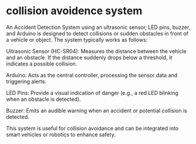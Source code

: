 # collision avoidence system
An Accident Detection System using an ultrasonic sensor, LED pins, buzzer, and Arduino is designed to detect collisions or sudden obstacles in front of a vehicle or object. The system typically works as follows:

Ultrasonic Sensor (HC-SR04): Measures the distance between the vehicle and an obstacle. If the distance suddenly drops below a threshold, it indicates a possible collision.

Arduino: Acts as the central controller, processing the sensor data and triggering alerts.

LED Pins: Provide a visual indication of danger (e.g., a red LED blinking when an obstacle is detected).

Buzzer: Emits an audible warning when an accident or potential collision is detected.

This system is useful for collision avoidance and can be integrated into smart vehicles or robotics to enhance safety.
